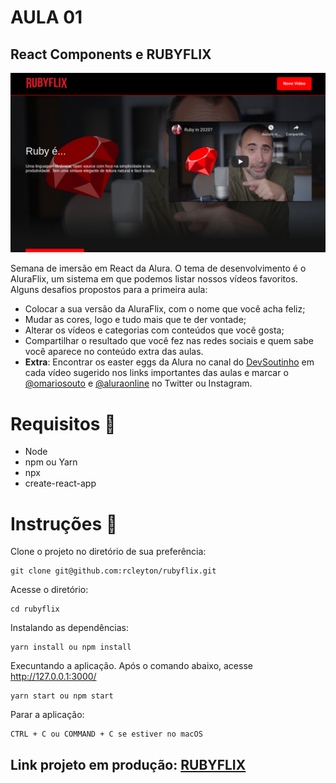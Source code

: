 # AULA 01
## React Components e RUBYFLIX

![](src/assets/img/rubyflix.png)

Semana de imersão em React da Alura. O tema de desenvolvimento é o AluraFlix,
um sistema em que podemos listar nossos vídeos favoritos. Alguns desafios propostos
para a primeira aula: 

- Colocar a sua versão da AluraFlix, com o nome que você acha feliz;
- Mudar as cores, logo e tudo mais que te der vontade;
- Alterar os vídeos e categorias com conteúdos que você gosta;
- Compartilhar o resultado que você fez nas redes sociais e quem sabe você aparece no conteúdo extra das aulas.
- **Extra**: Encontrar os easter eggs da Alura no canal do [DevSoutinho](https://youtube.com/c/DevSoutinho) em cada vídeo sugerido nos links importantes das aulas e marcar o [@omariosouto](https://twitter.com/omariosouto) e [@aluraonline](https://twitter.com/aluraonline) no Twitter ou Instagram.

# Requisitos :wrench:

* Node 
* npm ou Yarn 
* npx
* create-react-app

# Instruções :runner:

Clone o projeto no diretório de sua preferência:
```
git clone git@github.com:rcleyton/rubyflix.git
```

Acesse o diretório:
```
cd rubyflix
```

Instalando as dependências:
```
yarn install ou npm install
```
Execuntando a aplicação. Após o comando abaixo, acesse http://127.0.0.1:3000/
```
yarn start ou npm start
```

Parar a aplicação:
```
CTRL + C ou COMMAND + C se estiver no macOS
```

## Link projeto em produção: [RUBYFLIX](https://rubyflix.vercel.app/)
